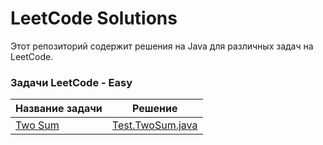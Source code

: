 # LeetCode Solutions

Этот репозиторий содержит решения на Java для различных задач на LeetCode.

### Задачи LeetCode - Easy
| Название задачи                                                                          | Решение                                                                 |
|------------------------------------------------------------------------------------------|-------------------------------------------------------------------------|
| [Two Sum](src/md/README_TwoSum.md)                                                        | [Test.TwoSum.java](src/solve/TwoSum.java)                                    |
